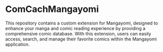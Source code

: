 # ComCachMangayomi
This repository contains a custom extension for Mangayomi, designed to enhance your manga and comic reading experience by providing a comprehensive comic database. With this extension, users can easily access, search, and manage their favorite comics within the Mangayomi application.
